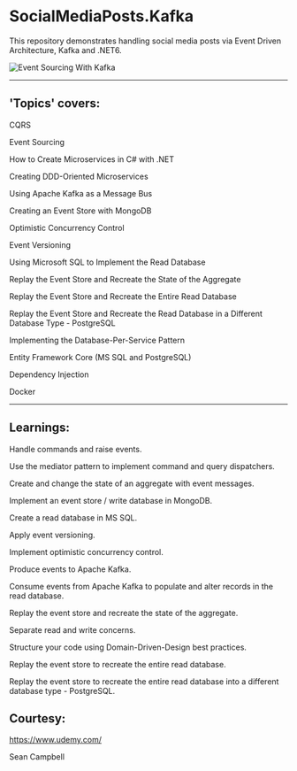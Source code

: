 # SocialMediaPosts.Kafka
This repository demonstrates handling social media posts via Event Driven Architecture, Kafka and .NET6. 

![Event Sourcing With Kafka](https://user-images.githubusercontent.com/16538471/189958200-816d9b1b-cace-448f-a2a0-91c2673952a7.JPG)

-----------------------------------------------------------------------------------------------------------------------------------------------------------------------
## 'Topics' covers:
CQRS

Event Sourcing

How to Create Microservices in C# with .NET

Creating DDD-Oriented Microservices

Using Apache Kafka as a Message Bus

Creating an Event Store with MongoDB

Optimistic Concurrency Control

Event Versioning

Using Microsoft SQL to Implement the Read Database

Replay the Event Store and Recreate the State of the Aggregate

Replay the Event Store and Recreate the Entire Read Database

Replay the Event Store and Recreate the Read Database in a Different Database Type - PostgreSQL

Implementing the Database-Per-Service Pattern

Entity Framework Core (MS SQL and PostgreSQL)

Dependency Injection

Docker

-----------------------------------------------------------------------------------------------------------------------------------------------------------------------

## Learnings:
Handle commands and raise events.

Use the mediator pattern to implement command and query dispatchers.

Create and change the state of an aggregate with event messages.

Implement an event store / write database in MongoDB.

Create a read database in MS SQL.

Apply event versioning.

Implement optimistic concurrency control.

Produce events to Apache Kafka.

Consume events from Apache Kafka to populate and alter records in the read database.

Replay the event store and recreate the state of the aggregate.

Separate read and write concerns.

Structure your code using Domain-Driven-Design best practices.

Replay the event store to recreate the entire read database.

Replay the event store to recreate the entire read database into a different database type - PostgreSQL.

## Courtesy: 
https://www.udemy.com/

Sean Campbell
